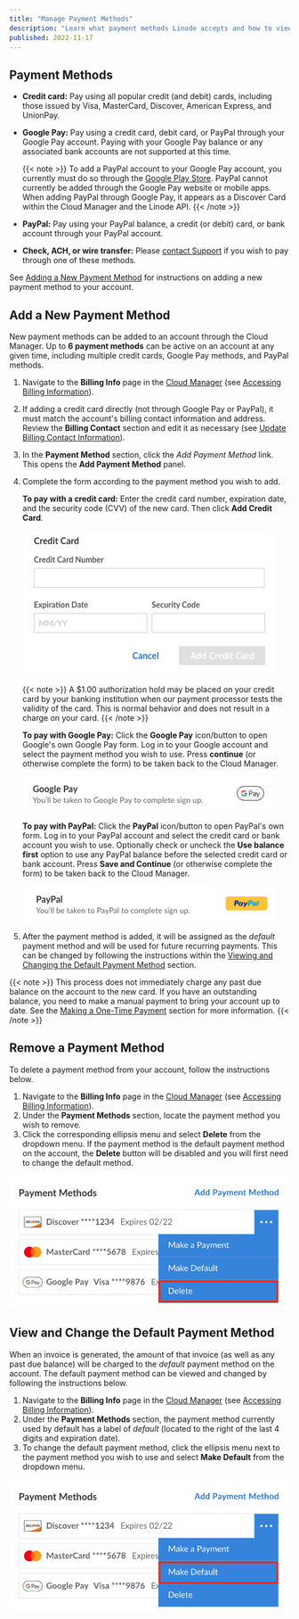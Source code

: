 ```yaml
---
title: "Manage Payment Methods"
description: "Learn what payment methods Linode accepts and how to view, add, and remove them."
published: 2022-11-17
---
```


## Payment Methods

- **Credit card:** Pay using all popular credit (and debit) cards, including those issued by Visa, MasterCard, Discover, American Express, and UnionPay.

- **Google Pay:** Pay using a credit card, debit card, or PayPal through your Google Pay account. Paying with your Google Pay balance or any associated bank accounts are not supported at this time.

    {{< note >}}
    To add a PayPal account to your Google Pay account, you currently must do so through the [Google Play Store](https://play.google.com/store/paymentmethods). PayPal cannot currently be added through the Google Pay website or mobile apps. When adding PayPal through Google Pay, it appears as a Discover Card within the Cloud Manager and the Linode API.
    {{< /note >}}

- **PayPal:** Pay using your PayPal balance, a credit (or debit) card, or bank account through your PayPal account.

- **Check, ACH, or wire transfer:** Please [contact Support](https://www.linode.com/support/) if you wish to pay through one of these methods.

See [Adding a New Payment Method](/docs/products/platform/billing/guides/payment-methods/#add-a-new-payment-method) for instructions on adding a new payment method to your account.

## Add a New Payment Method

New payment methods can be added to an account through the Cloud Manager. Up to **6 payment methods** can be active on an account at any given time, including multiple credit cards, Google Pay methods, and PayPal methods.

1.  Navigate to the **Billing Info** page in the [Cloud Manager](https://cloud.linode.com/account/billing) (see [Accessing Billing Information](/docs/products/platform/billing/guides/access-billing/)).

1.  If adding a credit card directly (not through Google Pay or PayPal), it must match the account's billing contact information and address. Review the **Billing Contact** section and edit it as necessary (see [Update Billing Contact Information](/docs/products/platform/billing/guides/update-billing-contact-info/)).

1.  In the **Payment Method** section, click the *Add Payment Method* link. This opens the **Add Payment Method** panel.

1.  Complete the form according to the payment method you wish to add.

    **To pay with a credit card:** Enter the credit card number, expiration date, and the security code (CVV) of the new card. Then click **Add Credit Card**.

    ![Form to add a credit card](add-method-credit-card.png)

    {{< note >}}
    A $1.00 authorization hold may be placed on your credit card by your banking institution when our payment processor tests the validity of the card. This is normal behavior and does not result in a charge on your card.
    {{< /note >}}

    **To pay with Google Pay:** Click the **Google Pay** icon/button to open Google's own Google Pay form. Log in to your Google account and select the payment method you wish to use. Press **continue** (or otherwise complete the form) to be taken back to the Cloud Manager.

    ![Button to add Google Pay](add-method-google-pay.png)

    **To pay with PayPal:** Click the **PayPal** icon/button to open PayPal's own form. Log in to your PayPal account and select the credit card or bank account you wish to use. Optionally check or uncheck the **Use balance first** option to use any PayPal balance before the selected credit card or bank account. Press **Save and Continue** (or otherwise complete the form) to be taken back to the Cloud Manager.

    ![Button to add PayPal](add-method-paypal.png)

1.  After the payment method is added, it will be assigned as the *default* payment method and will be used for future recurring payments. This can be changed by following the instructions within the [Viewing and Changing the Default Payment Method](#viewing-and-changing-the-default-payment-method) section.

{{< note >}}
This process does not immediately charge any past due balance on the account to the new card. If you have an outstanding balance, you need to make a manual payment to bring your account up to date. See the [Making a One-Time Payment](#making-a-one-time-payment) section for more information.
{{< /note >}}

## Remove a Payment Method

To delete a payment method from your account, follow the instructions below.

1.  Navigate to the **Billing Info** page in the [Cloud Manager](https://cloud.linode.com/account/billing) (see [Accessing Billing Information](/docs/products/platform/billing/guides/access-billing/)).
1.  Under the **Payment Methods** section, locate the payment method you wish to remove.
1.  Click the corresponding ellipsis menu and select **Delete** from the dropdown menu. If the payment method is the default payment method on the account, the **Delete** button will be disabled and you will first need to change the default method.

![The Delete button within a payment method's dropdown menu](delete-payment-method.png)

## View and Change the Default Payment Method

When an invoice is generated, the amount of that invoice (as well as any past due balance) will be charged to the *default* payment method on the account. The default payment method can be viewed and changed by following the instructions below.

1.  Navigate to the **Billing Info** page in the [Cloud Manager](https://cloud.linode.com/account/billing) (see [Accessing Billing Information](/docs/products/platform/billing/guides/access-billing/)).
1.  Under the **Payment Methods** section, the payment method currently used by default has a label of *default* (located to the right of the last 4 digits and expiration date).
1.  To change the default payment method, click the ellipsis menu next to the payment method you wish to use and select **Make Default** from the dropdown menu.

![The Make Default button within a payment method's dropdown menu](set-default-payment-method.png)